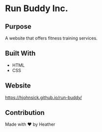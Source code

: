 # Run Buddy Inc.

## Purpose
A website that offers fitness training services.

## Built With
* HTML
* CSS

## Website
https://hjohnsick.github.io/run-buddy/

## Contribution
Made with ❤️ by Heather

